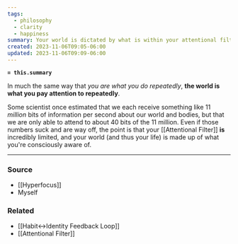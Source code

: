 ```yaml
---
tags:
  - philosophy
  - clarity
  - happiness
summary: Your world is dictated by what is within your attentional filter. Pay attention to what makes you happier & healthier.
created: 2023-11-06T09:05-06:00
updated: 2023-11-06T09:09-06:00
---
```

**`= this.summary`**

In much the same way that *you are what you do repeatedly*, **the world is what you pay attention to repeatedly**. 

Some scientist once estimated that we each receive something like 11 *million* bits of information per second about our world and bodies, but that we are only able to attend to about 40 bits of the 11 million. Even if those numbers suck and are way off, the point is that your [[Attentional Filter]] **is** incredibly limited, and your world (and thus your life) is made up of what you're consciously aware of.

---
### Source
- [[Hyperfocus]]
- Myself

### Related
- [[Habit↔Identity Feedback Loop]]
- [[Attentional Filter]]